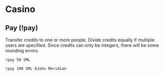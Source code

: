 # Casino

## Pay (!pay)

Transfer credits to one or more people. Divide credits equally if multiple users are specified. Since credits can only be integers, there will be some rounding errors.

`!pay 50 SML`

`!pay 100 SML 6John Meridian`
